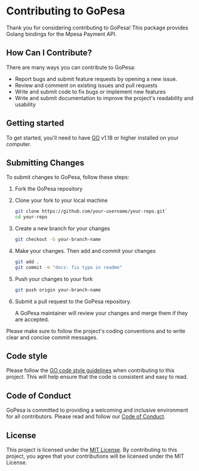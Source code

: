 Contributing to GoPesa
======================

Thank you for considering contributing to GoPesa! This package provides Golang bindings for the Mpesa Payment API.

How Can I Contribute?
---------------------

There are many ways you can contribute to GoPesa:

- Report bugs and submit feature requests by opening a new issue.
- Review and comment on existing issues and pull requests
- Write and submit code to fix bugs or implement new features
- Write and submit documentation to improve the project's readability and usability

Getting started
---------------

To get started, you'll need to have [GO](https://go.dev/dl/)  v1.18 or higher installed on your computer.

Submitting Changes
------------------

To submit changes to GoPesa, follow these steps:

1. Fork the GoPesa repository
2. Clone your fork to your local machine
   ```bash
   git clone https://github.com/your-username/your-repo.git`
   cd your-repo
   ```
3. Create a new branch for your changes
   ```bash
   git checkout -b your-branch-name
   ```
4. Make your changes. Then add and commit your changes
   ```bash
   git add .
   git commit -m "docs: fix typo in readme"
   ```
5. Push your changes to your fork
   ```bash
   git push origin your-branch-name
   ```
6. Submit a pull request to the GoPesa repository.

   A GoPesa maintainer will review your changes and merge them if they are accepted.

Please make sure to follow the project's coding conventions and to write clear and concise commit messages.



Code style
----------

Please follow the [GO code style guidelines](https://golang.org/doc/effective_go.html) when contributing to this
project. This will help ensure that the code is consistent and easy to read.


Code of Conduct
---------------

GoPesa is committed to providing a welcoming and inclusive environment for all contributors. Please read and follow
our [Code of Conduct](https://chat.openai.com/CODE_OF_CONDUCT.md).

License
-------

This project is licensed under the [MIT License](https://opensource.org/licenses/MIT). By contributing to this project,
you agree that your contributions will be licensed under the MIT License.
